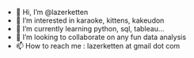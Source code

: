 - 👋 Hi, I’m @lazerketten
- 👀 I’m interested in karaoke, kittens, kakeudon
- 🌱 I’m currently learning python, sql, tableau...
- 💞️ I’m looking to collaborate on any fun data analysis
- 📫 How to reach me : lazerketten at gmail dot com

<!---
lazerketten/lazerketten is a ✨ special ✨ repository because its `README.md` (this file) appears on your GitHub profile.
You can click the Preview link to take a look at your changes.
--->
